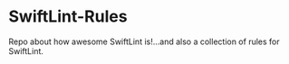 # SwiftLint-Rules
Repo about how awesome SwiftLint is!...and also a collection of rules for SwiftLint. 
